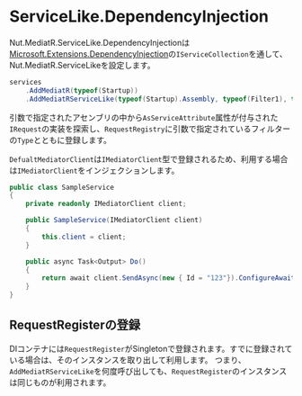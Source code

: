 # ServiceLike.DependencyInjection

Nut.MediatR.ServiceLike.DependencyInjectionは[Microsoft.Extensions.DependencyInjection](https://docs.microsoft.com/ja-jp/dotnet/core/extensions/dependency-injection)の`IServiceCollection`を通して、Nut.MediatR.ServiceLikeを設定します。

```cs
services
    .AddMediatR(typeof(Startup))
    .AddMediatRServiceLike(typeof(Startup).Assembly, typeof(Filter1), typeof(Filter2));
```

引数で指定されたアセンブリの中から`AsServiceAttribute`属性が付与された`IRequest`の実装を探索し、`RequestRegistry`に引数で指定されているフィルターの`Type`とともに登録します。

`DefualtMediatorClient`は`IMediatorClient`型で登録されるため、利用する場合は`IMediatorClient`をインジェクションします。

```cs
public class SampleService 
{
    private readonly IMediatorClient client;

    public SampleService(IMediatorClient client)
    {
        this.client = client;
    }

    public async Task<Output> Do() 
    {
        return await client.SendAsync(new { Id = "123"}).ConfigureAwait(false);
    }
}
```

## RequestRegisterの登録

DIコンテナには`RequestRegister`がSingletonで登録されます。すでに登録されている場合は、そのインスタンスを取り出して利用します。
つまり、`AddMediatRServiceLike`を何度呼び出しても、`RequestRegister`のインスタンスは同じものが利用されます。